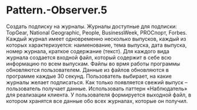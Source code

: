 # Pattern.-Observer.5
Создать подписку на журналы. Журналы доступные для подписки: TopGear, National Geographic, People, BusinessWeek, PROСпорт, Forbes. Каждый журнал имеет одновременно несколько выпусков, каждый из которых характеризуется: наименование, тема выпуска, дата выпуска, номер журнала, краткое содержание (текст). Для каждого вида журнала создается входной файл, который содержит в себе всю информацию по всем выпускам. Файлы во врмя работы программы обновляются пользователем. Данные из файлов обновляются в программе каждые 30 секунд. Пользователь выбирает, на какие журналы желает подписаться. Как только появляется свежий выпуск – пользователь получает данные. Использовать паттерн «Наблюдатель» для реализации клиента. У пользователя формируется выходной файл, в котором хранятся все данные обо всех журналах, которые он получил.
